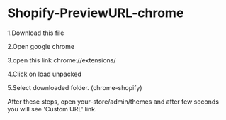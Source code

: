 # Shopify-PreviewURL-chrome

1.Download this file

2.Open google chrome

3.open this link chrome://extensions/

4.Click on load unpacked 

5.Select downloaded folder. (chrome-shopify)

After these steps, open your-store/admin/themes and after few seconds you will see 'Custom URL' link.
